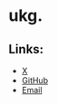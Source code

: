 # ukg.

## Links:
- [X](https://x.com/uzairkghori)
- [GitHub](https://github.com/uz-g)
- [Email](mailto:u@ukg.one)

